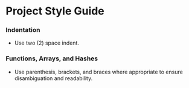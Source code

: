 Project Style Guide
===================

### Indentation

* Use two (2) space indent.

### Functions, Arrays, and Hashes

* Use parenthesis, brackets, and braces where appropriate to ensure disambiguation and readability.
